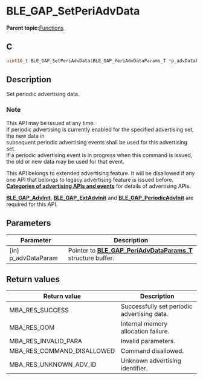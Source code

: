 # BLE\_GAP\_SetPeriAdvData

**Parent topic:**[Functions](GUID-0DD261BF-40D6-42CD-8806-9B93D259D1CC.md)

## C

```c
uint16_t BLE_GAP_SetPeriAdvData(BLE_GAP_PeriAdvDataParams_T *p_advDataParam);
```

## Description

Set periodic advertising data.

### Note

This API may be issued at any time.<br />If periodic advertising is currently enabled for the specified advertising set, the new data in<br />subsequent periodic advertising events shall be used for this advertising set.<br />If a periodic advertising event is in progress when this command is issued, the old or new data may be used for that event.

This API belongs to extended advertising feature. It will be disallowed if any one API that belongs to legacy advertising feature is issued before. **[Categories of advertising APIs and events](GUID-6250C306-2D62-4631-A4F9-616BBCCC48AC.md)** for details of advertising APIs.

**[BLE\_GAP\_AdvInit](GUID-00582C15-26DA-41D8-8125-1FDD13BCF632.md)**, **[BLE\_GAP\_ExtAdvInit](GUID-D2DBC15F-67D6-431E-9D69-DAE11D195641.md)** and **[BLE\_GAP\_PeriodicAdvInit](GUID-C9EB9250-301A-4F4B-A0ED-72D06DD09FB4.md)** are required for this API.

## Parameters

|Parameter|Description|
|---------|-----------|
|\[in\] p\_advDataParam|Pointer to **[BLE\_GAP\_PeriAdvDataParams\_T](GUID-4FFCD389-DB9F-4529-A669-B0BF83C9517D.md)** structure buffer.|

## Return values

|Return value|Description|
|------------|-----------|
|MBA\_RES\_SUCCESS|Successfully set periodic advertising data.|
|MBA\_RES\_OOM|Internal memory allocation failure.|
|MBA\_RES\_INVALID\_PARA|Invalid parameters.|
|MBA\_RES\_COMMAND\_DISALLOWED|Command disallowed.|
|MBA\_RES\_UNKNOWN\_ADV\_ID|Unknown advertising identifier.|

